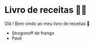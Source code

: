 # Livro de receitas :man_cook:

 Olá ! Bem vindo ao meu livro de receitas :wave:

  - Strogonoff de frango
  - Pavê
